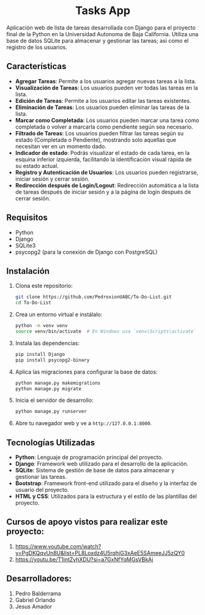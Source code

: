 # <h1 align="center">Tasks App</h1>

Aplicación web de lista de tareas desarrollada con Django para el proyecto final de la Python en la Universidad Autonoma de Baja California. Utiliza una base de datos SQLite para almacenar y gestionar las tareas; asi como el registro de los usuarios.

## Características

- **Agregar Tareas**: Permite a los usuarios agregar nuevas tareas a la lista.
- **Visualización de Tareas**: Los usuarios pueden ver todas las tareas en la lista.
- **Edición de Tareas**: Permite a los usuarios editar las tareas existentes.
- **Eliminación de Tareas**: Los usuarios pueden eliminar las tareas de la lista.
- **Marcar como Completada**: Los usuarios pueden marcar una tarea como completada o volver a marcarla como pendiente según sea necesario.
- **Filtrado de Tareas**: Los usuarios pueden filtrar las tareas según su estado (Completada o Pendiente), mostrando solo aquellas que necesitan ver en un momento dado.
- **Indicador de estado**: Podrás visualizar el estado de cada tarea, en la esquina inferior izquierda, facilitando la identificación visual rápida de su estado actual.
- **Registro y Autenticación de Usuarios**: Los usuarios pueden registrarse, iniciar sesión y cerrar sesión.
- **Redirección después de Login/Logout**: Redirección automática a la lista de tareas después de iniciar sesión y a la página de login después de cerrar sesión.

## Requisitos

- Python 
- Django
- SQLite3
- psycopg2 (para la conexión de Django con PostgreSQL)

## Instalación

1. Clona este repositorio:
    ```sh
    git clone https://github.com/PedroxionUABC/To-Do-List.git
    cd To-Do-List
    ```

2. Crea un entorno virtual e instálalo:
    ```sh
    python -m venv venv
    source venv/bin/activate  # En Windows usa `venv\Scripts\activate`
    ```

3. Instala las dependencias:
    ```sh
    pip install Django
    pip install psycopg2-binary
    ```

4. Aplica las migraciones para configurar la base de datos:
    ```sh
    python manage.py makemigrations
    python manage.py migrate
    ```

5. Inicia el servidor de desarrollo:
    ```sh
    python manage.py runserver
    ```

6. Abre tu navegador web y ve a `http://127.0.0.1:8000`.

## Tecnologías Utilizadas

- **Python**: Lenguaje de programación principal del proyecto.
- **Django**: Framework web utilizado para el desarrollo de la aplicación.
- **SQLite**: Sistema de gestión de base de datos para almacenar y gestionar las tareas.
- **Bootstrap**: Framework front-end utilizado para el diseño y la interfaz de usuario del proyecto.
- **HTML y CSS**: Utilizados para la estructura y el estilo de las plantillas del proyecto.

## Cursos de apoyo vistos para realizar este proyecto:
1. <a href="https://www.youtube.com/watch?v=PgDKQqvUn8U&list=PL8Loxdz4U5rqhjG3xAeE5SAmeeJJ5zQY0">https://www.youtube.com/watch?v=PgDKQqvUn8U&list=PL8Loxdz4U5rqhjG3xAeE5SAmeeJJ5zQY0</a>
2. <a href="https://youtu.be/T1intZyhXDU?si=a7GxNfYqMGsVBkAj">https://youtu.be/T1intZyhXDU?si=a7GxNfYqMGsVBkAj</a>

## Desarrolladores: 
1. Pedro Balderrama
2. Gabriel Orlando
3. Jesus Amador
